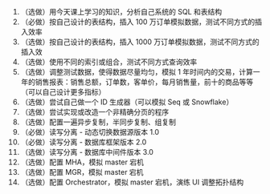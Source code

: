 1. （选做）用今天课上学习的知识，分析自己系统的 SQL 和表结构
2. （必做）按自己设计的表结构，插入 100 万订单模拟数据，测试不同方式的插入效率
3. （选做）按自己设计的表结构，插入 1000 万订单模拟数据，测试不同方式的插入效
4. （选做）使用不同的索引或组合，测试不同方式查询效率
5. （选做）调整测试数据，使得数据尽量均匀，模拟 1 年时间内的交易，计算一年的销售报表：销售总额，订单数，客单价，每月销售量，前十的商品等等（可以自己设计更多指标）
6. （选做）尝试自己做一个 ID 生成器（可以模拟 Seq 或 Snowflake）
7. （选做）尝试实现或改造一个非精确分页的程序
8. （选做）配置一遍异步复制，半同步复制、组复制
9. （必做）读写分离 - 动态切换数据源版本 1.0
10. （必做）读写分离 - 数据库框架版本 2.0
11. （选做）读写分离 - 数据库中间件版本 3.0
12. （选做）配置 MHA，模拟 master 宕机
13. （选做）配置 MGR，模拟 master 宕机
14. （选做）配置 Orchestrator，模拟 master 宕机，演练 UI 调整拓扑结构